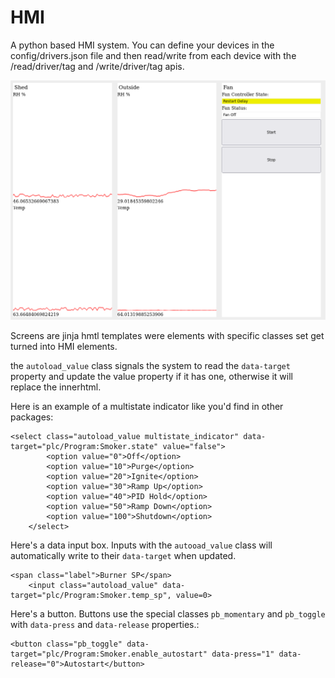 # HMI

A python based HMI system.  You can define your devices in the config/drivers.json file and then read/write from each device with the /read/driver/tag and /write/driver/tag apis.

![Screenshot](https://github.com/danomagnum/HMI/blob/main/screenshots/Screenshot_2022-10-14_11-35-37.png)


Screens are jinja hmtl templates were elements with specific classes set get turned into HMI elements.

the `autoload_value` class signals the system to read the `data-target` property and update the value property if it has one, otherwise it will replace the innerhtml.

Here is an example of a multistate indicator like you'd find in other packages:
```
<select class="autoload_value multistate_indicator" data-target="plc/Program:Smoker.state" value="false">
		<option value="0">Off</option>
		<option value="10">Purge</option>
		<option value="20">Ignite</option>
		<option value="30">Ramp Up</option>
		<option value="40">PID Hold</option>
		<option value="50">Ramp Down</option>
		<option value="100">Shutdown</option>
	</select>
```

Here's a data input box.  Inputs with the `autooad_value` class will automatically write to their `data-target` when updated.
```
<span class="label">Burner SP</span>
	<input class="autoload_value" data-target="plc/Program:Smoker.temp_sp", value=0>
```

Here's a button.  Buttons use the special classes `pb_momentary` and `pb_toggle` with `data-press` and `data-release` properties.:
```
<button class="pb_toggle" data-target="plc/Program:Smoker.enable_autostart" data-press="1" data-release="0">Autostart</button>
```
